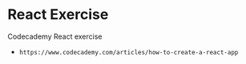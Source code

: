 # React Exercise
Codecademy React exercise
- `https://www.codecademy.com/articles/how-to-create-a-react-app`
